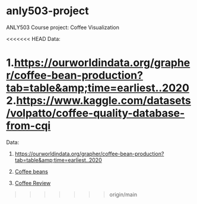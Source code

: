 # anly503-project

ANLY503 Course project: Coffee Visualization 

<<<<<<< HEAD
Data: 

1.https://ourworldindata.org/grapher/coffee-bean-production?tab=table&amp;time=earliest..2020
2.https://www.kaggle.com/datasets/volpatto/coffee-quality-database-from-cqi
=======
Data:

1. <https://ourworldindata.org/grapher/coffee-bean-production?tab=table&amp;time=earliest..2020>

2. [Coffee beans](https://www.kaggle.com/datasets/volpatto/coffee-quality-database-from-cqi)

3. [Coffee Review](https://www.kaggle.com/datasets/schmoyote/coffee-reviews-dataset?resource=download)
>>>>>>> origin/main
